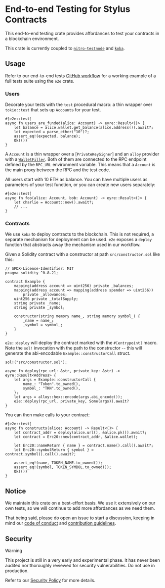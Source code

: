 # End-to-end Testing for Stylus Contracts

This end-to-end testing crate provides affordances to test your contracts in a
blockchain environment.

This crate is currently coupled to [`nitro-testnode`] and [`koba`].

[`nitro-testnode`]: https://github.com/OffchainLabs/nitro-testnode
[`koba`]: https://github.com/OpenZeppelin/koba

## Usage

Refer to our end-to-end tests [GitHub workflow] for a working example of a full
tests suite using the `e2e` crate.

[GitHub workflow]: ../../.github/workflows/e2e-tests.yml

### Users

Decorate your tests with the `test` procedural macro: a thin wrapper over
`tokio::test` that sets up `Account`s for your test.

```rust,ignore
#[e2e::test]
async fn users_are_funded(alice: Account) -> eyre::Result<()> {
    let balance = alice.wallet.get_balance(alice.address()).await?;
    let expected = parse_ether("10")?;
    assert_eq!(expected, balance);
    Ok(())
}
```

A `Account` is a thin wrapper over a [`PrivateKeySigner`] and an `alloy` provider with a
[`WalletFiller`]. Both of them are connected to the RPC endpoint defined by the
`RPC_URL` environment variable. This means that a `Account` is the main proxy
between the RPC and the test code.

All users start with 10 ETH as balance. You can have multiple users as
parameters of your test function, or you can create new users separately:

```rust,ignore
#[e2e::test]
async fn foo(alice: Account, bob: Account) -> eyre::Result<()> {
    let charlie = Account::new().await?;
    // ...
}
```

[`LocalWallet`]: https://github.com/alloy-rs/alloy/blob/8aa54828c025a99bbe7e2d4fc9768605d172cc6d/crates/signer-local/src/lib.rs#L37
[`WalletFiller`]: https://github.com/alloy-rs/alloy/blob/8aa54828c025a99bbe7e2d4fc9768605d172cc6d/crates/provider/src/fillers/wallet.rs#L30

### Contracts

We use `koba` to deploy contracts to the blockchain. This is not required, a
separate mechanism for deployment can be used. `e2e` exposes a `deploy`
function that abstracts away the mechanism used in our workflow.

Given a Solidity contract with a constructor at path `src/constructor.sol` like
this:

```solidity
// SPDX-License-Identifier: MIT
pragma solidity ^0.8.21;

contract Example {
    mapping(address account => uint256) private _balances;
    mapping(address account => mapping(address spender => uint256))
        private _allowances;
    uint256 private _totalSupply;
    string private _name;
    string private _symbol;

    constructor(string memory name_, string memory symbol_) {
        _name = name_;
        _symbol = symbol_;
    }
}
```

`e2e::deploy` will deploy the contract marked with the `#[entrypoint]` macro.
Note the `sol!` invocation with the path to the constructor -- this will
generate the abi-encodable `Example::constructorCall` struct.

```rust,ignore
sol!("src/constructor.sol");

async fn deploy(rpc_url: &str, private_key: &str) -> eyre::Result<Address> {
    let args = Example::constructorCall {
        name_: "Token".to_owned(),
        symbol_: "TKN".to_owned(),
    };
    let args = alloy::hex::encode(args.abi_encode());
    e2e::deploy(rpc_url, private_key, Some(args)).await?
}
```

You can then make calls to your contract:

```rust,ignore
#[e2e::test]
async fn constructs(alice: Account) -> Result<()> {
    let contract_addr = deploy(alice.url(), &alice.pk()).await?;
    let contract = Erc20::new(contract_addr, &alice.wallet);

    let Erc20::nameReturn { name } = contract.name().call().await?;
    let Erc20::symbolReturn { symbol } = contract.symbol().call().await?;

    assert_eq!(name, TOKEN_NAME.to_owned());
    assert_eq!(symbol, TOKEN_SYMBOL.to_owned());
    Ok(())
}
```

## Notice

We maintain this crate on a best-effort basis. We use it extensively on our own
tests, so we will continue to add more affordances as we need them.

That being said, please do open an issue to start a discussion, keeping in mind
our [code of conduct] and [contribution guidelines].

[code of conduct]: ../../CODE_OF_CONDUCT.md
[contribution guidelines]: ../../CONTRIBUTING.md

## Security

> [!WARNING]
> This project is still in a very early and experimental phase. It has never
> been audited nor thoroughly reviewed for security vulnerabilities. Do not use
> in production.

Refer to our [Security Policy](../../SECURITY.md) for more details.
